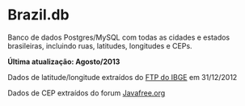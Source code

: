 Brazil.db
=========================

Banco de dados Postgres/MySQL com todas as cidades e estados brasileiras, incluindo ruas, latitudes, longitudes e CEPs.

**Última atualização: Agosto/2013**

Dados de latitude/longitude extraídos do [FTP do IBGE](ftp://geoftp.ibge.gov.br/organizacao_territorial/localidades/Google_KML/BR%20Localidades%202010%20v1.kml) em 31/12/2012

Dados de CEP extraídos do forum [Javafree.org](http://javafree.uol.com.br/topic-884983-Banco-de-Dados-de-CEP-atualizado-novembro-2012.html)
